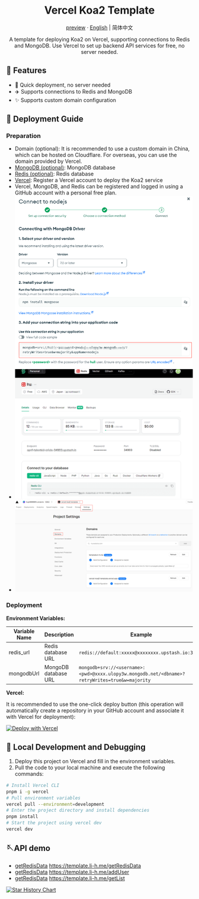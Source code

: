 <div align="center">
  <h1>Vercel Koa2 Template</h1>
  <p><a href="https://template.li-h.me/">preview</a> · <a href="https://github.com/hugh888888/VercelKoa2Template/blob/main/README_en.md">English</a> | 简体中文</p>
  <p>A template for deploying Koa2 on Vercel, supporting connections to Redis and MongoDB. Use Vercel to set up backend API services for free, no server needed.</p>
</div>

## 🌈 Features

- 🚀 Quick deployment, no server needed
- ✈️ Supports connections to Redis and MongoDB
- ✨ Supports custom domain configuration

## 👋 Deployment Guide

### Preparation

- Domain (optional): It is recommended to use a custom domain in China, which can be hosted on Cloudflare. For overseas, you can use the domain provided by Vercel.
- [MongoDB (optional)](https://www.mongodb.com): MongoDB database
- [Redis (optional)](https://upstash.com/): Redis database
- [Vercel](https://vercel.com): Register a Vercel account to deploy the Koa2 service
- Vercel, MongoDB, and Redis can be registered and logged in using a GitHub account with a personal free plan.
  ![MongoDB Configuration](./img/mongodb.png)
- ![Redis Configuration](./img/redis.png)
- ![Domain Configuration](./img/vercel.png)

### Deployment

**Environment Variables:**

| Variable Name | Description          | Example                                                                                        |
| ------------- | -------------------- | ---------------------------------------------------------------------------------------------- |
| redis_url     | Redis database URL   | `redis://default:xxxxx@xxxxxxxx.upstash.io:34903`                                              |
| mongodbUrl    | MongoDB database URL | `mongodb+srv://<username>:<pwd>@xxxx.ulopy3w.mongodb.net/<dbname>?retryWrites=true&w=majority` |

**Vercel:**

It is recommended to use the one-click deploy button (this operation will automatically create a repository in your GitHub account and associate it with Vercel for deployment):

[![Deploy with Vercel](https://vercel.com/button)](https://vercel.com/new/clone?repository-url=https%3A//github.com/hugh888888/VercelKoa2Template&env=redis_url&env=mongodbUrl)

## 🔨 Local Development and Debugging

1. Deploy this project on Vercel and fill in the environment variables.
2. Pull the code to your local machine and execute the following commands:

```bash
# Install Vercel CLI
pnpm i -g vercel
# Pull environment variables
vercel pull --environment=development
# Enter the project directory and install dependencies
pnpm install
# Start the project using vercel dev
vercel dev
```

## 🪡API demo

- [getRedisData](https://template.li-h.me/getRedisData) https://template.li-h.me/getRedisData
- [getRedisData](https://template.li-h.me/addUser?name=1&phone=2) https://template.li-h.me/addUser
- [getRedisData](https://template.li-h.me/getList) https://template.li-h.me/getList

[![Star History Chart](https://api.star-history.com/svg?repos=hugh888888/VercelKoa2Template&type=Date)](https://star-history.com/#hugh888888/VercelKoa2Template&Date)
